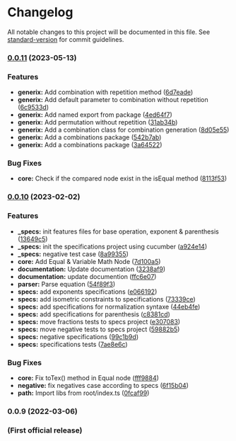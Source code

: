 # Changelog

All notable changes to this project will be documented in this file. See [standard-version](https://github.com/conventional-changelog/standard-version) for commit guidelines.

### [0.0.11](https://github.com/dopey2/math-x-js/compare/v0.0.10...v0.0.11) (2023-05-13)


### Features

* **generix:** Add combination with repetition method ([6d7eade](https://github.com/dopey2/math-x-js/commit/6d7eade2c0c8e94cc5b569281204a389b2b1d5f7))
* **generix:** Add default parameter to combination without repetition ([6c9533d](https://github.com/dopey2/math-x-js/commit/6c9533d881bdb3ed7aef387491a9e860426dc217))
* **generix:** Add named export from package ([4ed64f7](https://github.com/dopey2/math-x-js/commit/4ed64f7fabd79db3f37983ff3942ad6bb7d59a8d))
* **generix:** Add permutation without repetition ([31ab34b](https://github.com/dopey2/math-x-js/commit/31ab34b64a800b6b6de7c7caf08f26b2577ce323))
* **generix:** Add a combination class for combination generation ([8d05e55](https://github.com/dopey2/math-x-js/commit/8d05e55c7e98aa8aead90607c07c0c72c66ccec9))
* **generix:** Add a combinations package ([542b7ab](https://github.com/dopey2/math-x-js/commit/542b7abc720ad78ee662a4af983b1d81c663fc18))
* **generix:** Add a combinations package ([3a64522](https://github.com/dopey2/math-x-js/commit/3a645224a2e20562a44c656c57b55fd73f84d314))


### Bug Fixes

* **core:** Check if the compared node exist in the isEqual method ([8113f53](https://github.com/dopey2/math-x-js/commit/8113f53d27b72fc355ec078620f23ef03db5aaf8))

### [0.0.10](https://github.com/dopey2/math-x-js/compare/v0.0.9...v0.0.10) (2023-02-02)


### Features

* **_specs:** init features files for base operation, exponent & parenthesis ([13649c5](https://github.com/dopey2/math-x-js/commit/13649c5ee7cf46c8293d9071d7057f00421154aa))
* **_specs:** init the specifications project using cucumber ([a924e14](https://github.com/dopey2/math-x-js/commit/a924e14924208f127be9270110575c759ca2b832))
* **_specs:** negative test case ([8a99355](https://github.com/dopey2/math-x-js/commit/8a9935549589b49a508d30f570ace9efdaf3cc33))
* **core:** Add Equal & Variable Math Node ([7d100a5](https://github.com/dopey2/math-x-js/commit/7d100a58d7c89b2f6f435c30e92ab0a94c2bd1af))
* **documentation:** Update documentation ([3238af9](https://github.com/dopey2/math-x-js/commit/3238af90c0566f8b48da33421cad68db16a4514b))
* **documentation:** update documention ([ffc6e07](https://github.com/dopey2/math-x-js/commit/ffc6e0756a271cebc9c49496bf00dbbf55c7e883))
* **parser:** Parse equation ([54f89f3](https://github.com/dopey2/math-x-js/commit/54f89f30ce996bab099f50796382451a53c0819e))
* **specs:** add exponents specifications ([e066192](https://github.com/dopey2/math-x-js/commit/e066192252c63c6fc418e419b6463efa35271b0c))
* **specs:** add isometric constraints to specifications ([73339ce](https://github.com/dopey2/math-x-js/commit/73339cea935035a70e92d56b98fc0163b7fe2208))
* **specs:** add specifications for normalization syntaxe ([44eb4fe](https://github.com/dopey2/math-x-js/commit/44eb4feb7cb87a0c10bed5230ef6cd415790211a))
* **specs:** add specifications for parenthesis ([c8381cd](https://github.com/dopey2/math-x-js/commit/c8381cdc3203e15503565f48eaf0c93208fc5cd2))
* **specs:** move fractions tests to specs project ([e307083](https://github.com/dopey2/math-x-js/commit/e307083475a2c0ffc832dbb36502e60759143fee))
* **specs:** move negative tests to specs project ([59882b5](https://github.com/dopey2/math-x-js/commit/59882b5f128c3337924b64161fa3747e500c04d3))
* **specs:** negative specifications ([99c1b9d](https://github.com/dopey2/math-x-js/commit/99c1b9de65c81ebce24c88ce750785c10aa20c72))
* **specs:** specifications tests ([7ae8e6c](https://github.com/dopey2/math-x-js/commit/7ae8e6c8d2ed5fb5cad315650831dc125848fac9))


### Bug Fixes

* **core:** Fix toTex() method in Equal node ([fff9884](https://github.com/dopey2/math-x-js/commit/fff9884dd8cdf1ca067c3733717c8ebb5a5aafa0))
* **negative:** fix negatives case according to specs ([6f15b04](https://github.com/dopey2/math-x-js/commit/6f15b04d53ac5de6e975856c003ee053f7114f76))
* **path:** Import libs from root/index.ts ([0fcaf99](https://github.com/dopey2/math-x-js/commit/0fcaf991a1d2966c944d0c0593cfdbdee2cf1506))

### 0.0.9 (2022-03-06)

### (First official release)
